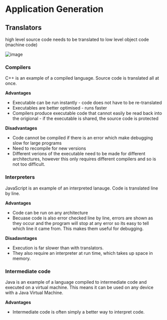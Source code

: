 # Application Generation

## Translators
high level source code needs to be translated to low level object code (machine code)

![image](https://user-images.githubusercontent.com/72783315/201951276-340b3416-b2e1-4125-a1de-852e85606222.png)

### Compilers
C++ is an example of a compiled language. Source code is translated all at once.

**Advantages**
- Executable can be run instantly - code does not have to be re-translated
- Executables are better optimised - runs faster
- Compilers produce executable code that cannot easily be read back into the origional - if the executable is shared, the source code is protected

**Disadvantages**
- Code cannot be compiled if there is an error which make debugging slow for large programs
- Need to recompile for new versions
- Different verions of the executable need to be made for different architectures, however this only requires different compilers and so is not too difficult.

### Interpreters
JavaScript is an example of an interpreted lanauge. Code is translated line by line. 

**Advantages**
- Code can be run on any architecture
- Becuase code is also error checked line by line, errors are shown as they occur and the program will stop at any error so its easy to tell which line it came from. This makes them useful for debugging.

**Disadavntages**
- Execution is far slower than with translators. 
- They also require an interpreter at run time, which takes up space in memory.

### Intermediate code
Java is an example of a language compiled to intermediate code and executed on a virtual machine. This means it can be used on any device with a Java Virtual Machine. 

**Advantages**
- Intermediate code is often simply a better way to interpret code.
